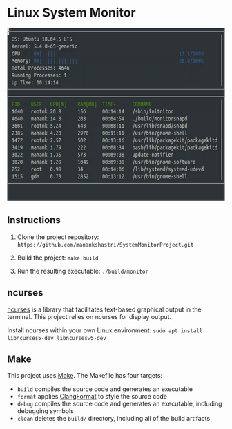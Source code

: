 # Linux System Monitor 

<p align=center>
	<img src="output.gif" width="700" height="400"/>
</p>

## Instructions

1. Clone the project repository: `https://github.com/manankshastri/SystemMonitorProject.git`

2. Build the project: `make build`

3. Run the resulting executable: `./build/monitor`

## ncurses

[ncurses](https://www.gnu.org/software/ncurses/) is a library that facilitates text-based graphical output in the terminal. This project relies on ncurses for display output.

Install ncurses within your own Linux environment: `sudo apt install libncurses5-dev libncursesw5-dev`

## Make

This project uses [Make](https://www.gnu.org/software/make/). The Makefile has four targets:
* `build` compiles the source code and generates an executable
* `format` applies [ClangFormat](https://clang.llvm.org/docs/ClangFormat.html) to style the source code
* `debug` compiles the source code and generates an executable, including debugging symbols
* `clean` deletes the `build/` directory, including all of the build artifacts
